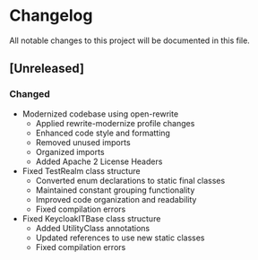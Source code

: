 # Changelog

All notable changes to this project will be documented in this file.

## [Unreleased]

### Changed
- Modernized codebase using open-rewrite
  - Applied rewrite-modernize profile changes
  - Enhanced code style and formatting
  - Removed unused imports
  - Organized imports
  - Added Apache 2 License Headers
- Fixed TestRealm class structure
  - Converted enum declarations to static final classes
  - Maintained constant grouping functionality
  - Improved code organization and readability
  - Fixed compilation errors
- Fixed KeycloakITBase class structure
  - Added UtilityClass annotations
  - Updated references to use new static classes
  - Fixed compilation errors
